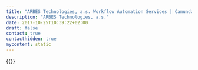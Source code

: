 ```yaml
---
title: "ARBES Technologies, a.s. Workflow Automation Services | Camunda BPM"
description: "ARBES Technologies, a.s."
date: 2017-10-25T10:39:22+02:00
draft: false
contact: true
contacthidden: true
mycontent: static
---
```

{{<partner-single
company="ARBES Technologies, a.s."
type="si"
website="https://www.arbes.com/en/"
countrycode="CZ"
city="Praha 5"
description="ARBES Technologies, a leading Czech B2B supplier of unique information systems for banking, leasing, capital markets and consumer financing was founded in 1991. Through its 28 years of existence, ARBES Technologies has obtained vast experience in development, creation and support of software solutions and today, many leading banking and financing institutions in the Czech Republic and abroad are using its solutions. "
siregion="emea"
level="basic"
logo="//images.ctfassets.net/vpidbgnakfvf/69VG2l2qypDoOiOeqRu4Nl/9fa211d7c2b3514c0e2b5f2c9c66d8a4/arbes_technologies__a_s__logo.png">}}